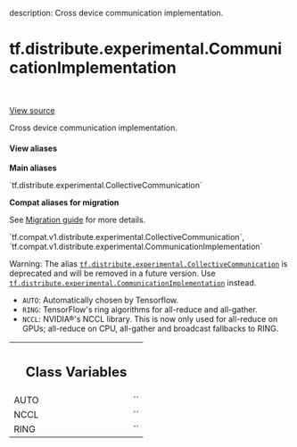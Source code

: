 description: Cross device communication implementation.

<div itemscope itemtype="http://developers.google.com/ReferenceObject">
<meta itemprop="name" content="tf.distribute.experimental.CommunicationImplementation" />
<meta itemprop="path" content="Stable" />
<meta itemprop="property" content="AUTO"/>
<meta itemprop="property" content="NCCL"/>
<meta itemprop="property" content="RING"/>
</div>

# tf.distribute.experimental.CommunicationImplementation

<!-- Insert buttons and diff -->

<table class="tfo-notebook-buttons tfo-api nocontent" align="left">

</table>

<a target="_blank" href="/code/stable/tensorflow/python/distribute/collective_util.py">View source</a>



Cross device communication implementation.

<section class="expandable">
  <h4 class="showalways">View aliases</h4>
  <p>
<b>Main aliases</b>
<p>`tf.distribute.experimental.CollectiveCommunication`</p>

<b>Compat aliases for migration</b>
<p>See
<a href="https://www.tensorflow.org/guide/migrate">Migration guide</a> for
more details.</p>
<p>`tf.compat.v1.distribute.experimental.CollectiveCommunication`, `tf.compat.v1.distribute.experimental.CommunicationImplementation`</p>
</p>
</section>

<!-- Placeholder for "Used in" -->

Warning: The alias <a href="../../../tf/distribute/experimental/CommunicationImplementation.md"><code>tf.distribute.experimental.CollectiveCommunication</code></a> is
deprecated and will be removed in a future version. Use
<a href="../../../tf/distribute/experimental/CommunicationImplementation.md"><code>tf.distribute.experimental.CommunicationImplementation</code></a> instead.

* `AUTO`: Automatically chosen by Tensorflow.
* `RING`: TensorFlow's ring algorithms for all-reduce and
  all-gather.
* `NCCL`: NVIDIA®'s NCCL library. This is now only used for all-reduce on
  GPUs; all-reduce on CPU, all-gather and broadcast fallbacks to RING.



<!-- Tabular view -->
 <table class="responsive fixed orange">
<colgroup><col width="214px"><col></colgroup>
<tr><th colspan="2"><h2 class="add-link">Class Variables</h2></th></tr>

<tr>
<td>
AUTO<a id="AUTO"></a>
</td>
<td>
`<CommunicationImplementation.AUTO: 'AUTO'>`
</td>
</tr><tr>
<td>
NCCL<a id="NCCL"></a>
</td>
<td>
`<CommunicationImplementation.NCCL: 'NCCL'>`
</td>
</tr><tr>
<td>
RING<a id="RING"></a>
</td>
<td>
`<CommunicationImplementation.RING: 'RING'>`
</td>
</tr>
</table>

